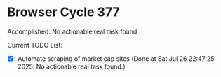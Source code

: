 # Browser Cycle 377

Accomplished: No actionable real task found.

Current TODO List:

- [x] Automate scraping of market cap sites  (Done at Sat Jul 26 22:47:25 2025: No actionable real task found.)
